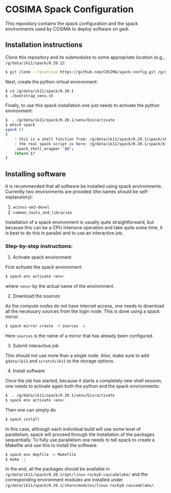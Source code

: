 # COSIMA Spack Configuration

This repository contains the spack configuration and the spack environments used
by COSIMA to deploy software on gadi.

## Installation instructions

Clone this repository and its submodules to some appropriate location (e.g.,
`/g/data/ik11/spack/0.20.1`):
```bash
$ git clone --recursive https://github.com/COSIMA/spack-config.git /g/data/ik11/spack/0.20.1
```
Next, create the python virtual environment:
```bash
$ cd /g/data/ik11/spack/0.20.1
$ ./bootstrap_venv.sh
```
Finally, to use this spack installation one just needs to activate the python
environment:
```bash
$  . /g/data/ik11/spack/0.20.1/venv/bin/activate
$ which spack
spack ()
{ 
    : this is a shell function from: /g/data/ik11/spack/0.20.1/spack/share/spack/setup-env.sh;
    : the real spack script is here: /g/data/ik11/spack/0.20.1/spack/bin/spack;
    _spack_shell_wrapper "$@";
    return $?
}
```

## Installing software

It is recommended that all software be installed using spack
environments. Currently two environments are provided (the names should be
self-explanatory):
1. `access-om3-devel`
2. `common_tools_and_libraries`

Installation of a spack environment is usually quite straightforward, but
because this can be a CPU intensive operation and take quite some time, it is
best to do this in parallel and to use an interactive job. 

### Step-by-step instructions:

 1. Activate spack environment

First activate the spack environment
```bash
$ spack env activate <env>
```
where `<env>` by the actual name of the environment.

 2. Download the sources

As the compute nodes do not have internet access, one needs to download all the
necessary sources from the login node. This is done using a spack mirror.
```bash
$ spack mirror create -d sources -a
```
Here `sources` is the name of a mirror that has already been configured.

 3. Submit interactive job

This should not use more than a single node. Also, make sure to add `gdata/ik11`
and `scratch/ik11` to the storage options.

 4. Install software

Once the job has started, because it starts a completely new shell session, one
needs to activate again both the python and the spack environments:
```bash
$  . /g/data/ik11/spack/0.20.1/venv/bin/activate
$ spack env activate <env>
```
Then one can simply do
```bash
$ spack install 
```
In this case, although each individual build will use some level of parallelism,
spack will proceed through the installation of the packages sequentially. To
fully use parallelism one needs to tell spack to create a Makefile and use this
to install the software:
```bash
$ spack env depfile -o Makefile
$ make -j
```

In the end, all the packages should be available in
`/g/data/ik11/spack/0.20.1/opt/linux-rocky8-cascadelake/` and the corresponding
environment modules are installed under
`/g/data/ik11/spack/0.20.1/share/modules/linux-rocky8-cascadelake/`.
